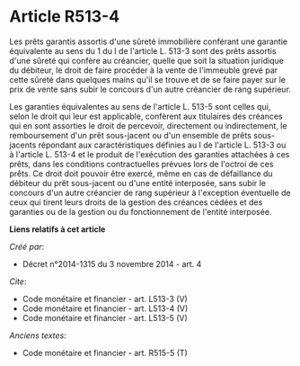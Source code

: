 # Article R513-4

Les prêts garantis assortis d'une sûreté immobilière conférant une garantie équivalente au sens du 1 du I de l'article L.
513-3 sont des prêts assortis d'une sûreté qui confère au créancier, quelle que soit la situation juridique du débiteur, le
droit de faire procéder à la vente de l'immeuble grevé par cette sûreté dans quelques mains qu'il se trouve et de se faire
payer sur le prix de vente sans subir le concours d'un autre créancier de rang supérieur. 

Les garanties équivalentes au sens de l'article L. 513-5 sont celles qui, selon le droit qui leur est applicable, confèrent
aux titulaires des créances qui en sont assorties le droit de percevoir, directement ou indirectement, le remboursement d'un
prêt sous-jacent ou d'un ensemble de prêts sous-jacents répondant aux caractéristiques définies au I de l'article L. 513-3 ou
à l'article L. 513-4 et le produit de l'exécution des garanties attachées à ces prêts, dans les conditions contractuelles
prévues lors de l'octroi de ces prêts. Ce droit doit pouvoir être exercé, même en cas de défaillance du débiteur du prêt
sous-jacent ou d'une entité interposée, sans subir le concours d'un autre créancier de rang supérieur à l'exception
éventuelle de ceux qui tirent leurs droits de la gestion des créances cédées et des garanties ou de la gestion ou du
fonctionnement de l'entité interposée.

**Liens relatifs à cet article**

_Créé par_:

  - Décret n°2014-1315 du 3 novembre 2014 - art. 4

_Cite_:

  - Code monétaire et financier - art. L513-3 (V)
  - Code monétaire et financier - art. L513-4 (V)
  - Code monétaire et financier - art. L513-5 (V)

_Anciens textes_:

  - Code monétaire et financier - art. R515-5 (T)
